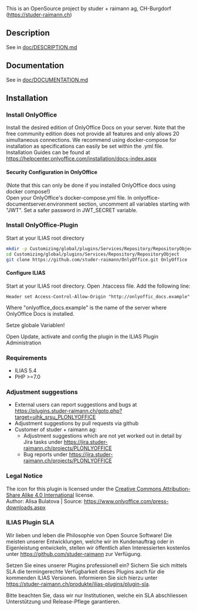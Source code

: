 This is an OpenSource project by studer + raimann ag, CH-Burgdorf (https://studer-raimann.ch)

## Description
See in [doc/DESCRIPTION.md](./doc/DESCRIPTION.md)

## Documentation
See in [doc/DOCUMENTATION.md](./doc/DOCUMENTATION.md)

## Installation

### Install OnlyOffice 
Install the desired edition of OnlyOffice Docs on your server. 
Note that the free community edition does not provide all features and only allows 20 simultaneous connections.
We recommend using docker-compose for installation as specifications can easily be set within the .yml file.  
Installation Guides can be found at https://helpcenter.onlyoffice.com/installation/docs-index.aspx

#### Security Configuration in OnlyOffice
(Note that this can only be done if you installed OnlyOffice docs using docker compose!)  
Open your OnlyOffice's docker-compose.yml file. 
In onlyoffice-documentserver.environment section, uncomment all variables starting with "JWT".
Set a safer password in JWT_SECRET variable.



### Install OnlyOffice-Plugin
Start at your ILIAS root directory
```bash
mkdir -p Customizing/global/plugins/Services/Repository/RepositoryObject
cd Customizing/global/plugins/Services/Repository/RepositoryObject
git clone https://github.com/studer-raimann/OnlyOffice.git OnlyOffice
```

#### Configure ILIAS 
Start at your ILIAS root directory.
Open .htaccess file. Add the following line:
``` code
Header set Access-Control-Allow-Origin "http://onlyoffic_docs.example"
```
Where "onlyoffice_docs.example" is the name of the server where OnlyOffice Docs is installed.

Setze globale Variablen!


Open 
Update, activate and config the plugin in the ILIAS Plugin Administration

### Requirements
* ILIAS 5.4
* PHP >=7.0

### Adjustment suggestions
* External users can report suggestions and bugs at https://plugins.studer-raimann.ch/goto.php?target=uihk_srsu_PLONLYOFFICE
* Adjustment suggestions by pull requests via github
* Customer of studer + raimann ag: 
	* Adjustment suggestions which are not yet worked out in detail by Jira tasks under https://jira.studer-raimann.ch/projects/PLONLYOFFICE
	* Bug reports under https://jira.studer-raimann.ch/projects/PLONLYOFFICE

### Legal Notice
The icon for this plugin is licensed under the [Creative Commons Attribution-Share Alike 4.0 International](https://creativecommons.org/licenses/by-sa/4.0/deed.en) license.  
Author: Alisa Bulatova | Source: https://www.onlyoffice.com/press-downloads.aspx

### ILIAS Plugin SLA
Wir lieben und leben die Philosophie von Open Source Software! Die meisten unserer Entwicklungen, welche wir im Kundenauftrag oder in Eigenleistung entwickeln, stellen wir öffentlich allen Interessierten kostenlos unter https://github.com/studer-raimann zur Verfügung.

Setzen Sie eines unserer Plugins professionell ein? Sichern Sie sich mittels SLA die termingerechte Verfügbarkeit dieses Plugins auch für die kommenden ILIAS Versionen. Informieren Sie sich hierzu unter https://studer-raimann.ch/produkte/ilias-plugins/plugin-sla.

Bitte beachten Sie, dass wir nur Institutionen, welche ein SLA abschliessen Unterstützung und Release-Pflege garantieren.
